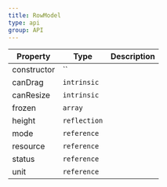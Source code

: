 ```yaml
---
title: RowModel
type: api
group: API
---
```


Property | Type | Description 
---|---|---
constructor | `` |
canDrag | `intrinsic` |
canResize | `intrinsic` |
frozen | `array` |
height | `reflection` |
mode | `reference` |
resource | `reference` |
status | `reference` |
unit | `reference` |
